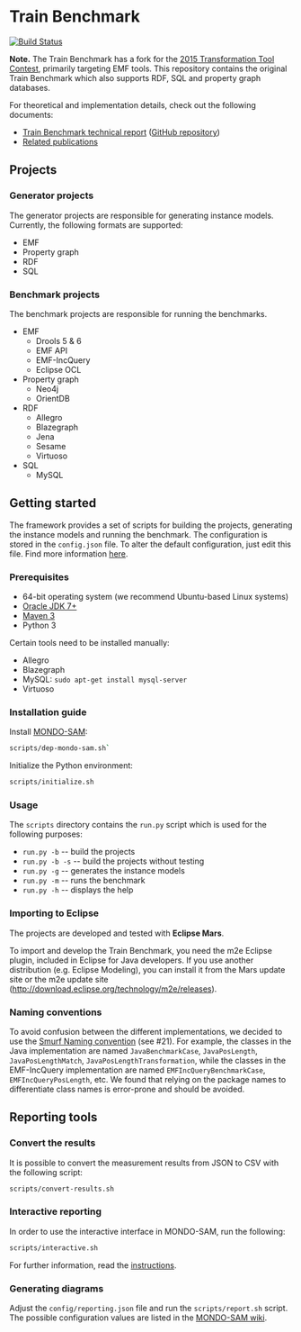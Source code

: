 # Train Benchmark

[![Build Status](https://travis-ci.org/FTSRG/trainbenchmark.svg?branch=master)](https://travis-ci.org/FTSRG/trainbenchmark)

**Note.** The Train Benchmark has a fork for the [2015 Transformation Tool Contest](https://github.com/FTSRG/trainbenchmark-ttc), primarily targeting EMF tools. This repository contains the original Train Benchmark which also supports RDF, SQL and property graph databases.

For theoretical and implementation details, check out the following documents:
* [Train Benchmark technical report](https://www.sharelatex.com/github/repos/FTSRG/trainbenchmark-docs/builds/latest/output.pdf) ([GitHub repository](https://github.com/FTSRG/trainbenchmark-docs))
* [Related publications](http://incquery.net/publications/trainbenchmark)

## Projects

### Generator projects

The generator projects are responsible for generating instance models. Currently, the following formats are supported:

* EMF
* Property graph
* RDF
* SQL

### Benchmark projects

The benchmark projects are responsible for running the benchmarks.

* EMF
  * Drools 5 & 6
  * EMF API
  * EMF-IncQuery
  * Eclipse OCL
* Property graph
  * Neo4j
  * OrientDB
* RDF
  * Allegro
  * Blazegraph
  * Jena
  * Sesame
  * Virtuoso
* SQL
  * MySQL

## Getting started

The framework provides a set of scripts for building the projects, generating the instance models and running the benchmark. The configuration is stored in the `config.json` file. To alter the default configuration, just edit this file. Find more information [here](https://github.com/FTSRG/trainbenchmark/wiki/Configuration).

### Prerequisites

* 64-bit operating system (we recommend Ubuntu-based Linux systems)
* [Oracle JDK 7+](https://github.com/FTSRG/cheat-sheets/wiki/Linux#oracle-jdk)
* [Maven 3](https://github.com/FTSRG/technology-cheat-sheets/wiki/Linux#maven-3)
* Python 3

Certain tools need to be installed manually:

* Allegro
* Blazegraph
* MySQL: `sudo apt-get install mysql-server`
* Virtuoso

### Installation guide

Install [MONDO-SAM](https://github.com/FTSRG/mondo-sam):

```bash
scripts/dep-mondo-sam.sh`
```

Initialize the Python environment:

```bash
scripts/initialize.sh
```

### Usage

The `scripts` directory contains the `run.py` script which is used for the following purposes:
* `run.py -b` -- build the projects
* `run.py -b -s` -- build the projects without testing
* `run.py -g` -- generates the instance models
* `run.py -m` -- runs the benchmark
* `run.py -h` -- displays the help

### Importing to Eclipse

The projects are developed and tested with **Eclipse Mars**.

To import and develop the Train Benchmark, you need the m2e Eclipse plugin, included in Eclipse for Java developers. If you use another distribution (e.g. Eclipse Modeling), you can install it from the Mars update site or the m2e update site (<http://download.eclipse.org/technology/m2e/releases>).

### Naming conventions

To avoid confusion between the different implementations, we decided to use the [Smurf Naming convention](http://blog.codinghorror.com/new-programming-jargon/) (see #21). For example, the classes in the Java implementation are named `JavaBenchmarkCase`, `JavaPosLength`, `JavaPosLengthMatch`, `JavaPosLengthTransformation`, while the classes in the EMF-IncQuery implementation are named `EMFIncQueryBenchmarkCase`, `EMFIncQueryPosLength`, etc. We found that relying on the package names to differentiate class names is error-prone and should be avoided.

## Reporting tools

### Convert the results

It is possible to convert the measurement results from JSON to CSV with the following script:

```bash
scripts/convert-results.sh
```

### Interactive reporting

In order to use the interactive interface in MONDO-SAM, run the following:

```bash
scripts/interactive.sh
```
 
For further information, read the [instructions](https://github.com/FTSRG/mondo-sam/blob/master/README.md).

### Generating diagrams

Adjust the `config/reporting.json` file and run the `scripts/report.sh` script. The possible configuration values are listed in the [MONDO-SAM wiki](https://github.com/FTSRG/mondo-sam/wiki/Reporting).
